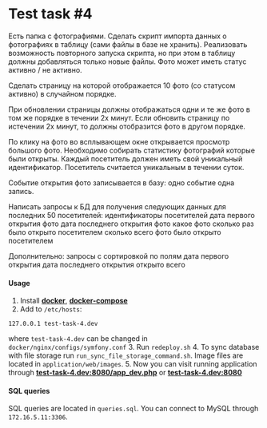 # Test task #4

Есть папка с фотографиями.
Сделать скрипт импорта данных о фотографиях в таблицу (сами файлы в базе не хранить).
Реализовать возможность повторного запуска скрипта, но при этом в таблицу должны добавляться только новые файлы.
Фото может иметь статус активно / не активно.

Сделать страницу на которой отображается 10 фото (со статусом активно) в случайном порядке.

При обновлении страницы должны отображаться одни и те же фото в том же порядке в течении 2х минут.
Если обновить страницу по истечении 2х минут, то должны отобразится фото в другом порядке.

По клику на фото во всплывающем окне открывается просмотр большого фото.
Необходимо собирать статистику фотографий которые были открыты.
Каждый посетитель должен иметь свой уникальный идентификатор.
Посетитель считается уникальным в течении суток.

Событие открытия фото записывается в базу: одно событие одна запись.

Написать запросы к БД для получения следующих данных для последних 50 посетителей:
    идентификаторы посетителей
    дата первого открытия фото
    дата последнего открытия фото
    какое фото сколько раз было открыто посетителем
    сколько всего фото было открыто посетителем

Дополнительно: запросы с сортировкой по полям
    дата первого открытия 
    дата последнего открытия
    открыто всего

#### Usage

1. Install **[docker](https://docs.docker.com/engine/installation/linux/ubuntu/)**, **[docker-compose](https://docs.docker.com/compose/install/)**
2. Add to `/etc/hosts`:
```
127.0.0.1 test-task-4.dev
```
where `test-task-4.dev` can be changed in `docker/nginx/configs/symfony.conf`
3. Run `redeploy.sh`
4. To sync database with file storage run `run_sync_file_storage_command.sh`. Image files are located in `application/web/images`.
5. Now you can visit running application through **[test-task-4.dev:8080/app_dev.php](http://test-task-4.dev:8080/app_dev.php)** or **[test-task-4.dev:8080](http://test-task-4.dev:8080)**


#### SQL queries

SQL queries are located in `queries.sql`. You can connect to MySQL through `172.16.5.11:3306`.
